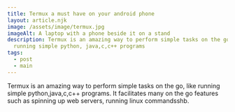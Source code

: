 ```yaml
---
title: Termux a must have on your android phone
layout: article.njk
image: /assets/image/termux.jpg
imageAlt: A laptop with a phone beside it on a stand
description: Termux is an amazing way to perform simple tasks on the go, like
  running simple python, java,c,c++ programs
tags:
  - post
  - main
---
```


Termux is an amazing way to perform simple tasks on the go, like running simple python,java,c,c++ programs. It facilitates many on the go features such as spinning up web servers, running linux commandsshb.